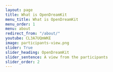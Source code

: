 ```yaml
---
layout: page
title: What is OpenDreamKit
menu_title: What is OpenDreamKit
menu_order: 1
menu: about
redirect_from: "/about/"
youtube: CL3A7UQmWKE
image: participants-view.png
slider: True
slider_heading: OpenDreamKit
slider_sentence: A view from the participants
slider_order: 2
---
```

